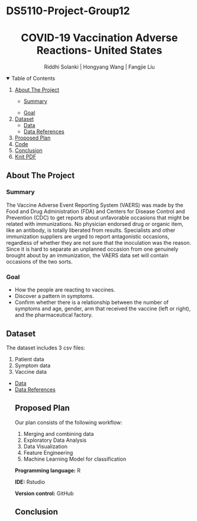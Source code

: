 # DS5110-Project-Group12
<h1 align="center"> COVID-19 Vaccination Adverse Reactions- United States </h1>
<p align="center"> Riddhi Solanki | Hongyang Wang | Fangjie Liu
<details open="open"> 
  <summary>Table of Contents</summary>
  <ol>
    <li><a href="#about-the-project">About The Project</a></li>
      <ul>
        <li><a href="#Summary">Summary</a></li>
      </ul>
      <ul>
        <li><a href="#Goal">Goal</a></li>
      </ul>
    <li>
      <a href="#Dataset">Dataset</a>
       <ul>
        <li><a href="https://github.com/Jarvis-wang/DS5110-project/tree/main/DS%205110%20project/DATA">Data</a></li>
       </ul>
       <ul>
        <li><a href="https://www.kaggle.com/ayushggarg/covid19-vaccine-adverse-reactions">Data References</a></li>
       </ul>
   </li> 
   <li>
      <a href="#Proposed-Plan">Proposed Plan</a>
   </li>
   <li>
      <a href="https://github.com/Jarvis-wang/DS5110-project/blob/main/DS%205110%20project/project.Rmd">Code</a>
   </li>
   <li>
      <a href="#Conclusion">Conclusion</a>
   </li>
   <li>
      <a href=" ">Knit PDF</a>
   </li>
  </ol>
</details> 
  
## About The Project

### Summary

The Vaccine Adverse Event Reporting System (VAERS) was made by the Food and Drug Administration (FDA) and Centers for Disease Control and Prevention (CDC) to get reports about unfavorable occasions that might be related with immunizations. No physician endorsed drug or organic item, like an antibody, is totally liberated from results. Specialists and other immunization suppliers are urged to report antagonistic occasions, regardless of whether they are not sure that the inoculation was the reason. Since it is hard to separate an unplanned occasion from one genuinely brought about by an immunization, the VAERS data set will contain occasions of the two sorts.

### Goal

* How the people are reacting to vaccines.
* Discover a pattern in symptoms.
* Confirm whether there is a relationship between the number of symptoms and age, gender, arm that received the vaccine (left or right), and the pharmaceutical factory.

## Dataset

The dataset includes 3 csv files: 
1.	Patient data
2.	Symptom data
3.	Vaccine data
<ul>
 <li><a href="https://github.com/Jarvis-wang/DS5110-project/tree/main/DS%205110%20project/DATA">Data</a></li>
 <li><a href="https://www.kaggle.com/ayushggarg/covid19-vaccine-adverse-reactions/tasks?taskId=3285">Data References</a></li>

## Proposed Plan

Our plan consists of the following workflow:
1.	Merging and combining data
2.	Exploratory Data Analysis
3.	Data Visualization
4.	Feature Engineering
5.	Machine Learning Model for classification
	
**Programming language:** R

**IDE:** Rstudio

**Version control:** GitHub

## Conclusion
